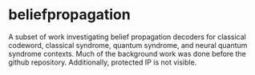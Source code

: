 # beliefpropagation
A subset of work investigating belief propagation decoders for classical codeword, classical syndrome, quantum syndrome, and neural quantum syndrome contexts. Much of the background work was done before the github repository. Additionally, protected IP is not visible. 
